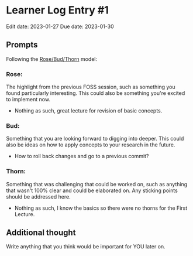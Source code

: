 # Learner Log Entry #1
Edit date: 2023-01-27
Due  date: 2023-01-30



## Prompts
Following the [Rose/Bud/Thorn](https://www.panoramaed.com/blog/rose-bud-thorn-activity-and-worksheet#:~:text=%22Rose%2C%20Bud%2C%20Thorn%22%20is%20a%20mindful%20design%2D,day%2C%20week%2C%20or%20month.) model:

### Rose:
The highlight from the previous FOSS session, such as something you found particularly interesting. This could also be something you're excited to implement now.
* Nothing as such, great lecture for revision of basic concepts.

### Bud: 
Something that you are looking forward to digging into deeper. This could also be ideas on how to apply concepts to your research in the future.
* How to roll back changes and go to a previous commit?

### Thorn: 
Something that was challenging that could be worked on, such as anything that wasn't 100% clear and could be elaborated on. Any sticking points should be addressed here. 
* Nothing as such, I know the basics so there were no thorns for the First Lecture.

## Additional thought
Write anything that you think would be important for YOU later on.
